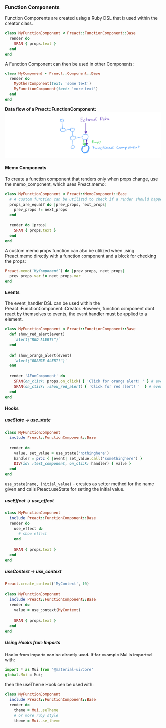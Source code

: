 ### Function Components
Function Components are created using a Ruby DSL that is used within the creator class. 
```ruby
class MyFunctionComponent < Preact::FunctionComponent::Base
  render do 
    SPAN { props.text }
  end
end
```

A Function Component can then be used in other Components:
```ruby
class MyComponent < Preact::Component::Base
  render do
    MyOtherComponent(text: 'some text')
    MyFunctionComponent(text: 'more text')
  end
end
```

**Data flow of a Preact::FunctionComponent:**
![Preact::FunctionComponent Data Flow](https://raw.githubusercontent.com/isomorfeus/isomorfeus-preact/master/images/data_flow_function_component.png)

#### Memo Components
To create a function component that renders only when props change, use the memo_component, which uses Preact.memo:
```ruby
class MyFunctionComponent < Preact::MemoComponent::Base
  # A custom function can be utilized to check if a render should happen
  props_are_equal? do |prev_props, next_props|
    prev_props != next_props
  end
  
  render do |props|
    SPAN { props.text }
  end
end
```

A custom memo props function can also be utilized when using Preact.memo directly with a function component and a block for checking the props:
```ruby
Preact.memo(`MyComponent`) do |prev_props, next_props|
  prev_props.var != next_props.var
end
```
#### Events
The event_handler DSL can be used within the Preact::FunctionComponent::Creator. However, function component dont react by themselves to events,
the event handler must be applied to a element.
```ruby
class MyFunctionComponent < Preact::FunctionComponent::Base
  def show_red_alert(event)
    `alert("RED ALERT!")`
  end

  def show_orange_alert(event)
    `alert("ORANGE ALERT!")`
  end

  render 'AFunComponent' do
    SPAN(on_click: props.on_click) { 'Click for orange alert! ' } # event handler passed in props, applied to a element
    SPAN(on_click: :show_red_alert) { 'Click for red alert! '  } # event handler directly applied to a element
  end
end
```

#### Hooks
##### useState -> use_state
```ruby
class MyFunctionComponent
  include Preact::FunctionComponent::Base
  
  render do
    value, set_value = use_state('nothinghere')
    handler = proc { |event| set_value.call('somethinghere') }
    DIV(id: :test_component, on_click: handler) { value }
  end
end
```
`use_state(name, initial_value)` - creates as setter method for the name given and calls Preact.useState for setting the initial value.

##### useEffect -> use_effect
```ruby
class MyFunctionComponent
  include Preact::FunctionComponent::Base
  render do
    use_effect do
      # show effect
    end
   
    SPAN { props.text }
  end
end
```

##### useContext -> use_context
```ruby
Preact.create_context('MyContext', 10)

class MyFunctionComponent
  include Preact::FunctionComponent::Base
  render do
    value = use_context(MyContext) 
   
    SPAN { props.text }
  end
end
```

##### Using Hooks from Imports
Hooks from imports can be directly used.
If for example Mui is imported with:
```javascript
import * as Mui from '@material-ui/core'
global.Mui = Mui;
```
then the useTheme Hook cen be used with:
```ruby
class MyFunctionComponent
  include Preact::FunctionComponent::Base
  render do
    theme = Mui.useTheme
    # or more ruby style
    theme = Mui.use_theme
```
